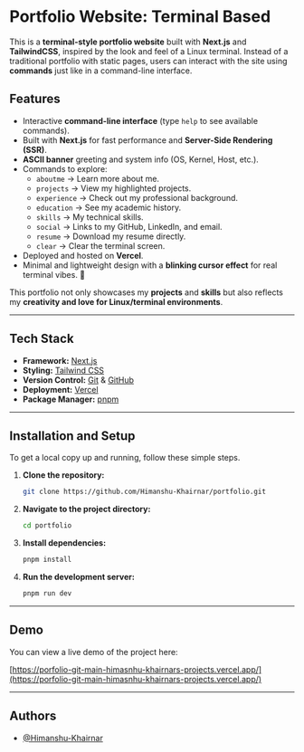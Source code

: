 

# Portfolio Website: Terminal Based

This is a **terminal-style portfolio website** built with **Next.js** and **TailwindCSS**, inspired by the look and feel of a Linux terminal. Instead of a traditional portfolio with static pages, users can interact with the site using **commands** just like in a command-line interface.

## Features

  - Interactive **command-line interface** (type `help` to see available commands).
  - Built with **Next.js** for fast performance and **Server-Side Rendering (SSR)**.
  - **ASCII banner** greeting and system info (OS, Kernel, Host, etc.).
  - Commands to explore:
      - `aboutme` → Learn more about me.
      - `projects` → View my highlighted projects.
      - `experience` → Check out my professional background.
      - `education` → See my academic history.
      - `skills` → My technical skills.
      - `social` → Links to my GitHub, LinkedIn, and email.
      - `resume` → Download my resume directly.
      - `clear` → Clear the terminal screen.
  - Deployed and hosted on **Vercel**.
  - Minimal and lightweight design with a **blinking cursor effect** for real terminal vibes. 🚀

This portfolio not only showcases my **projects** and **skills** but also reflects my **creativity and love for Linux/terminal environments**.

-----

## Tech Stack

  - **Framework:** [Next.js](https://nextjs.org/)
  - **Styling:** [Tailwind CSS](https://tailwindcss.com/)
  - **Version Control:** [Git](https://git-scm.com/) & [GitHub](https://github.com/)
  - **Deployment:** [Vercel](https://vercel.com/)
  - **Package Manager:** [pnpm](https://pnpm.io/)

-----

## Installation and Setup

To get a local copy up and running, follow these simple steps.

1.  **Clone the repository:**
    ```bash
    git clone https://github.com/Himanshu-Khairnar/portfolio.git
    ```
2.  **Navigate to the project directory:**
    ```bash
    cd portfolio
    ```
3.  **Install dependencies:**
    ```bash
    pnpm install
    ```
4.  **Run the development server:**
    ```bash
    pnpm run dev
    ```

-----

## Demo

You can view a live demo of the project here:

[https://porfolio-git-main-himasnhu-khairnars-projects.vercel.app/](https://porfolio-git-main-himasnhu-khairnars-projects.vercel.app/)

-----

## Authors

  - [@Himanshu-Khairnar](https://www.github.com/Himanshu-Khairnar)